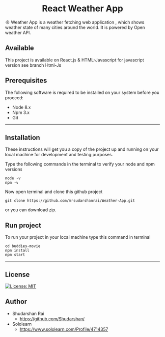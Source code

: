 <h1 align="center" style="border: 0;">React Weather App</h1>

☼ Weather App is a weather fetching web application , which shows weather state of many cities around the world. It is powered by Open weather API.

## Available

This project is available on React.js & HTML-Javascript for javascript version see branch Html-Js

## Prerequisites

The following software is required to be installed on your system before you procced:

- Node 8.x
- Npm 3.x
- Git

---

## Installation

These instructions will get you a copy of the project up and running on your local machine for development and testing purposes.

Type the following commands in the terminal to verify your node and npm versions

```
node -v
npm -v
```

Now open terminal and clone this github project

```
git clone https://github.com/mrsudarshanrai/Weather-App.git
```

or you can download zip.

## Run project

To run your project in your local machine type this command in terminal

```
cd buddies-movie
npm install
npm start
```

---

## License

[![License: MIT](https://img.shields.io/badge/License-MIT-red.svg)](https://opensource.org/licenses/MIT)

## Author

- Shudarshan Rai
  - https://github.com/Shudarshan/
- Sololearn
  - https://www.sololearn.com/Profile/4714357
